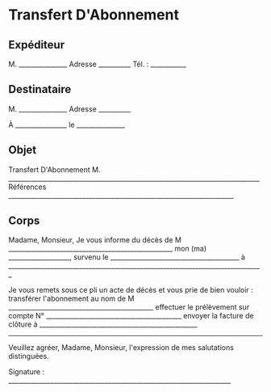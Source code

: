 # Transfert D'Abonnement

## Expéditeur

M. _______________
Adresse __________
Tél. : ___________

## Destinataire

M. _______________
Adresse __________

À ________________
le _______________

## Objet

Transfert D'Abonnement
M. ______________________________________________________________________________
Références ______________________________________________________________________

## Corps

Madame, Monsieur,
Je vous informe du décès de M ___________________________________________________
mon (ma) ___________________, survenu le ________________________________________
à _______________________________________________________________________________

Je vous remets sous ce pli un acte de décès et vous prie de bien vouloir :
transférer l'abonnement au nom de M _____________________________________________
effectuer le prélèvement sur compte N° __________________________________________
envoyer la facture de clôture à _________________________________________________
_________________________________________________________________________________

Veuillez agréer, Madame, Monsieur, l'expression de mes salutations distinguées.

Signature : _____________________________________________________________________
